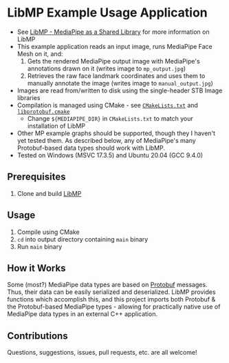 # LibMP Example Usage Application

- See [LibMP - MediaPipe as a Shared Library](https://github.com/rajkundu/mediapipe) for more information on LibMP
- This example application reads an input image, runs MediaPipe Face Mesh on it, and:
    1. Gets the rendered MediaPipe output image with MediaPipe's annotations drawn on it (writes image to `mp_output.jpg`)
    2. Retrieves the raw face landmark coordinates and uses them to manually annotate the image (writes image to `manual_output.jpg`)
- Images are read from/written to disk using the single-header STB Image libraries
- Compilation is managed using CMake - see [`CMakeLists.txt`](/CMakeLists.txt) and [`libprotobuf.cmake`](/libprotobuf.cmake)
    - Change `${MEDIAPIPE_DIR}` in `CMakeLists.txt` to match your installation of LibMP
- Other MP example graphs should be supported, though they I haven't yet tested them. As described below, any of MediaPipe's many Protobuf-based data types should work with LibMP.
- Tested on Windows (MSVC 17.3.5) and Ubuntu 20.04 (GCC 9.4.0)

## Prerequisites
1. Clone and build [LibMP](https://github.com/rajkundu/mediapipe)

## Usage
1. Compile using CMake
2. `cd` into output directory containing `main` binary
3. Run `main` binary

## How it Works
Some (most?) MediaPipe data types are based on [Protobuf](https://developers.google.com/protocol-buffers) messages. Thus, their data can be easily serialized and deserialized. LibMP provides functions which accomplish this, and this project imports both Protobuf & the Protobuf-based MediaPipe types - allowing for practically native use of MediaPipe data types in an external C++ application.

## Contributions
Questions, suggestions, issues, pull requests, etc. are all welcome!

